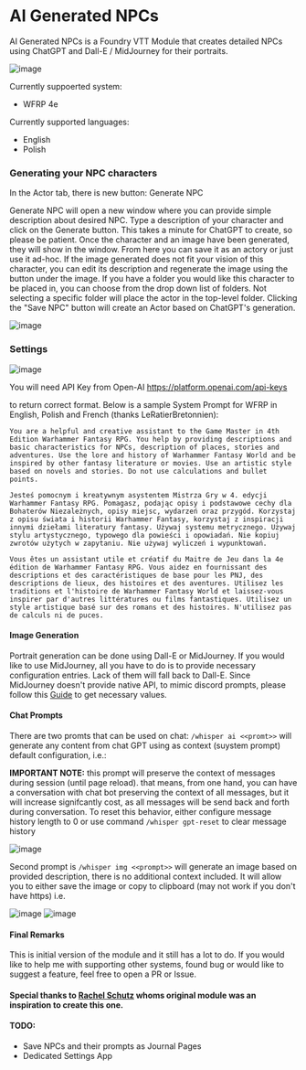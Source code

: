 # AI Generated NPCs

AI Generated NPCs is a Foundry VTT Module that creates detailed NPCs using ChatGPT and Dall-E / MidJourney for their portraits. 

![image](https://raw.githubusercontent.com/silentmark/ai-actors/main/other/img1.png)


Currently suppoerted system:
- WFRP 4e

Currently supported languages:
- English
- Polish

### Generating your NPC characters

In the Actor tab, there is new button: Generate NPC

Generate NPC will open a new window where you can provide simple description about desired NPC. Type a description of your character and click on the Generate button. This takes a minute for ChatGPT to create, so please be patient. Once the character and an image have been generated, they will show in the window. From here you can save it as an actory or just use it ad-hoc. If the image generated does not fit your vision of this character, you can edit its description and regenerate the image using the button under the image. If you have a folder you would like this character to be placed in, you can choose from the drop down list of folders. Not selecting a specific folder will place the actor in the top-level folder. Clicking the "Save NPC" button will create an Actor based on ChatGPT's generation. 

![image](https://raw.githubusercontent.com/silentmark/ai-actors/main/other/img2.png)

### Settings

![image](https://raw.githubusercontent.com/silentmark/ai-actors/main/other/img3.png)

You will need API Key from Open-AI https://platform.openai.com/api-keys

to return correct format. Below is a sample System Prompt for WFRP in English, Polish and French (thanks LeRatierBretonnien):

```
You are a helpful and creative assistant to the Game Master in 4th Edition Warhammer Fantasy RPG. You help by providing descriptions and basic characteristics for NPCs, description of places, stories and adventures. Use the lore and history of Warhammer Fantasy World and be inspired by other fantasy literature or movies. Use an artistic style based on novels and stories. Do not use calculations and bullet points.
```

```
Jesteś pomocnym i kreatywnym asystentem Mistrza Gry w 4. edycji Warhammer Fantasy RPG. Pomagasz, podając opisy i podstawowe cechy dla Bohaterów Niezależnych, opisy miejsc, wydarzeń oraz przygód. Korzystaj z opisu świata i historii Warhammer Fantasy, korzystaj z inspiracji innymi dziełami literatury fantasy. Używaj systemu metrycznego. Używaj stylu artystycznego, typowego dla powieści i opowiadań. Nie kopiuj zwrotów użytych w zapytaniu. Nie używaj wyliczeń i wypunktowań.
```

```
Vous êtes un assistant utile et créatif du Maitre de Jeu dans la 4e édition de Warhammer Fantasy RPG. Vous aidez en fournissant des descriptions et des caractéristiques de base pour les PNJ, des descriptions de lieux, des histoires et des aventures. Utilisez les traditions et l'histoire de Warhammer Fantasy World et laissez-vous inspirer par d'autres littératures ou films fantastiques. Utilisez un style artistique basé sur des romans et des histoires. N'utilisez pas de calculs ni de puces.
```

#### Image Generation

Portrait generation can be done using Dall-E or MidJourney. If you would like to use MidJourney, all you have to do is to provide necessary configuration entries. Lack of them will fall back to Dall-E. Since MidJourney doesn't provide native API, to mimic discord prompts, please follow this [Guide](https://medium.com/@useapi.net/interact-with-midjourney-using-discord-api-5a2e150f5e97) to get necessary values. 

#### Chat Prompts

There are two promts that can be used on chat: ```/whisper ai <<promt>>``` will generate any content from chat GPT using as context (suystem prompt) default configuration, i.e.:

**IMPORTANT NOTE:** this prompt will preserve the context of messages during session (until page reload). that means, from one hand, you can have a conversation with chat bot preserving the context of all messages, but it will increase signifcantly cost, as all messages will be send back and forth during conversation. To reset this behavior, either configure message history length to 0 or use command ```/whisper gpt-reset``` to clear message history

![image](https://raw.githubusercontent.com/silentmark/ai-actors/main/other/img4.png)

Second prompt is ```/whisper img <<prompt>>``` will generate an image based on provided description, there is no additional context included. It will allow you to either save the image or copy to clipboard (may not work if you don't have https) i.e. 

![image](https://raw.githubusercontent.com/silentmark/ai-actors/main/other/img5.png)
![image](https://raw.githubusercontent.com/silentmark/ai-actors/main/other/img6.png)

#### Final Remarks

This is initial version of the module and it still has a lot to do. If you would like to help me with supporting other systems, found bug or would like to suggest a feature, feel free to open a PR or Issue. 

#### Special thanks to [Rachel Schutz](https://github.com/rachsg7) whoms original module was an inspiration to create this one. 

#### TODO: 

- Save NPCs and their prompts as Journal Pages
- Dedicated Settings App
